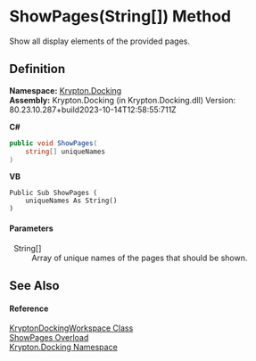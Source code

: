 # ShowPages(String[]) Method


Show all display elements of the provided pages.



## Definition
**Namespace:** <a href="98399376-cf41-9454-4b4d-4fab2ca20bc7.md">Krypton.Docking</a>  
**Assembly:** Krypton.Docking (in Krypton.Docking.dll) Version: 80.23.10.287+build2023-10-14T12:58:55:711Z

**C#**
``` C#
public void ShowPages(
	string[] uniqueNames
)
```
**VB**
``` VB
Public Sub ShowPages ( 
	uniqueNames As String()
)
```



#### Parameters
<dl><dt>  String[]</dt><dd>Array of unique names of the pages that should be shown.</dd></dl>

## See Also


#### Reference
<a href="e814f693-ffbf-63be-9a64-6d22d79d6ffd.md">KryptonDockingWorkspace Class</a>  
<a href="cc51623f-7bb7-3ea8-203c-e22d9a8b547d.md">ShowPages Overload</a>  
<a href="98399376-cf41-9454-4b4d-4fab2ca20bc7.md">Krypton.Docking Namespace</a>  
